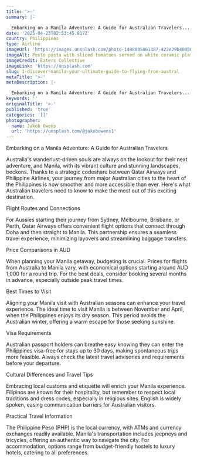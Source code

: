 ```yaml
---
title: '>-'
summary: |-

  Embarking on a Manila Adventure: A Guide for Australian Travelers...
date: '2025-04-23T02:53:45.817Z'
country: Philippines
type: Airline
imageUrl: 'https://images.unsplash.com/photo-1488085061387-422e29b40080'
imageAlt: Pesto pasta with sliced tomatoes served on white ceramic plate
imageCredit: Eaters Collective
imageLink: 'https://unsplash.com'
slug: 1-discover-manila-your-ultimate-guide-to-flying-from-austral
metaTitle: '>-'
metaDescription: |-

  Embarking on a Manila Adventure: A Guide for Australian Travelers...
keywords: ''
originalTitle: '>-'
published: 'true'
categories: '[]'
photographer:
  name: Jakob Owens
  url: 'https://unsplash.com/@jakobowens1'
---
```








Embarking on a Manila Adventure: A Guide for Australian Travelers

Australia's wanderlust-driven souls are always on the lookout for their next adventure, and Manila, with its vibrant culture and stunning landscapes, beckons. Thanks to a strategic codeshare between Qatar Airways and Philippine Airlines, your journey from major Australian cities to the heart of the Philippines is now smoother and more accessible than ever. Here's what Australian travelers need to know to make the most out of this exciting destination.

Flight Routes and Connections

For Aussies starting their journey from Sydney, Melbourne, Brisbane, or Perth, Qatar Airways offers convenient flight options that connect through Doha and then straight to Manila. This partnership ensures a seamless travel experience, minimizing layovers and streamlining baggage transfers.

Price Comparisons in AUD

When planning your Manila getaway, budgeting is crucial. Prices for flights from Australia to Manila vary, with economical options starting around AUD 1,000 for a round trip. For the best deals, consider booking several months in advance, especially outside peak travel times.

Best Times to Visit

Aligning your Manila visit with Australian seasons can enhance your travel experience. The ideal time to visit Manila is between November and April, when the Philippines enjoys its dry season. This period avoids the Australian winter, offering a warm escape for those seeking sunshine.

Visa Requirements

Australian passport holders can breathe easy knowing they can enter the Philippines visa-free for stays up to 30 days, making spontaneous trips more feasible. Always check the latest travel advisories and requirements before your departure.

Cultural Differences and Travel Tips

Embracing local customs and etiquette will enrich your Manila experience. Filipinos are known for their hospitality, but remember to respect local traditions and dress codes, especially in religious sites. English is widely spoken, easing communication barriers for Australian visitors.

Practical Travel Information

The Philippine Peso (PHP) is the local currency, with ATMs and currency exchanges readily available. Manila's transportation includes jeepneys and tricycles, offering an authentic way to navigate the city. For accommodation, options range from budget-friendly hostels to luxury hotels, catering to all preferences.
